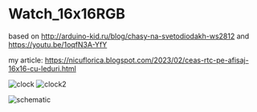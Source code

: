 # Watch_16x16RGB
based on http://arduino-kid.ru/blog/chasy-na-svetodiodakh-ws2812 and https://youtu.be/1oqfN3A-YfY

my article: https://nicuflorica.blogspot.com/2023/02/ceas-rtc-pe-afisaj-16x16-cu-leduri.html

![clock](https://blogger.googleusercontent.com/img/b/R29vZ2xl/AVvXsEi6ZHpOWyG0e44hcS2nAZaQbHIwU_0hrMingrLSr85IlEfztt706-e7Lt-H-xGBrB5zaHnrtuFwYEJjMQFfxVqt7InFgpXoYg-UQGFvELpoWxeYw8m9OzFjK1LgdRd11wwlXLTNfbHFNtV-5dtg9LFIoZscQR0COq0G3Mu9MG_5L-I63zKIQLQjWXH_iQ/w150-h200/a%20doua%20varianta.jpg)
![clock2](https://blogger.googleusercontent.com/img/b/R29vZ2xl/AVvXsEhCfKNYVYDh8-k0lR3-iErTuQOH7HNkbgrLbYBtCMJHtF4-w9smn35Xv2YW5Q-I7S4SeVrGKfZNIr1LNqlpJPxjPW5QC3tqUdiFU8ZlL4FlAOZtD7DXwj5GtzuTqwYC1dHuWa4GTo6ELOW_8mpU6Psd90MGOYtFpvGcRVfILwhKrZ98YNlltQoxDCmOOg/w200-h150/monaj_jessie.jpg)

![schematic](https://blogger.googleusercontent.com/img/b/R29vZ2xl/AVvXsEgsVib2q6ZC_jQs6CFHY8oGvuRwdDjPbvWpTauS7ObflLKZRn7GxZlWe92uRZ7KqBXEZt6A3eh5hOaYEdZmTVFu9OaQsE5WSjrQPShVlX6psyZXqBFQJXkYGw7wsKebKeQHdpOfWaYcVWGts2g4-rI2ufxgyR5pswV8w1pPxLoMmVRQ0xAsv3z9CAq7fQ/w320-h126/RTC_clock_on_16x16_adresable_led_display_schematic.png)

